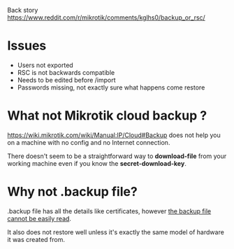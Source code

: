 Back story <https://www.reddit.com/r/mikrotik/comments/kglhs0/backup_or_rsc/>

# Issues

* Users not exported
* RSC is not backwards compatible
* Needs to be edited before /import
* Passwords missing, not exactly sure what happens come restore

# What not Mikrotik cloud backup ?

https://wiki.mikrotik.com/wiki/Manual:IP/Cloud#Backup does not help you on a
machine with no config and no Internet connection.

There doesn't seem to be a straightforward way to **download-file** from your
working machine even if you know the **secret-download-key**.

# Why not .backup file?

.backup file has all the details like certificates, however [the backup file
cannot be easily
read](https://github.com/BigNerd95/RouterOS-Backup-Tools/issues).

It also does not restore well unless it's exactly the same model of hardware it
was created from.
